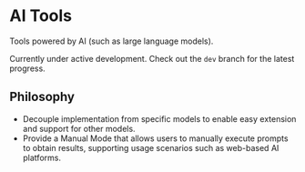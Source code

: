 # AI Tools

Tools powered by AI (such as large language models).

Currently under active development. Check out the `dev` branch for the latest progress.

## Philosophy

- Decouple implementation from specific models to enable easy extension and support for other models.
- Provide a Manual Mode that allows users to manually execute prompts to obtain results, supporting usage scenarios such as web-based AI platforms.
